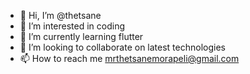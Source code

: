 - 👋 Hi, I’m @thetsane
- 👀 I’m interested in coding
- 🌱 I’m currently learning flutter
- 💞️ I’m looking to collaborate on latest technologies
- 📫 How to reach me mrthetsanemorapeli@gmail.com

<!---
thetsane/thetsane is a ✨ special ✨ repository because its `README.md` (this file) appears on your GitHub profile.
You can click the Preview link to take a look at your changes.
--->
